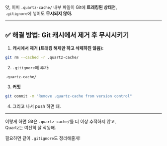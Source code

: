 앗, 이미 `.quartz-cache/` 내부 파일이 Git에 **트래킹된 상태**면,  
`.gitignore`에 넣어도 **무시되지 않아.**

---

## ✅ 해결 방법: Git 캐시에서 제거 후 무시시키기

1. **캐시에서 제거 (트래킹 해제만 하고 삭제하진 않음):**
    

```bash
git rm --cached -r .quartz-cache/
```

2. `.gitignore`에 추가:
    

```gitignore
.quartz-cache/
```

3. **커밋**
    

```bash
git commit -m "Remove .quartz-cache from version control"
```

4. 그리고 나서 push 하면 돼.
    

---

이렇게 하면 Git은 `.quartz-cache/`를 더 이상 추적하지 않고,  
Quartz는 여전히 잘 작동해.

필요하면 같이 `.gitignore`도 정리해줄게!